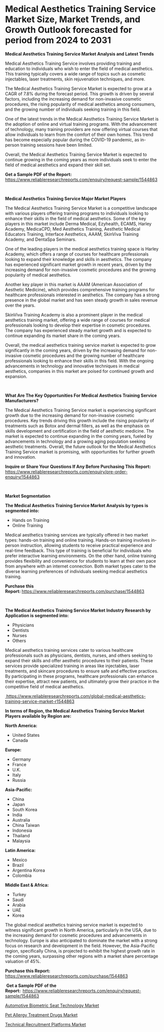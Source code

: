 <p><h1>Medical Aesthetics Training Service Market Size, Market Trends, and Growth Outlook forecasted for period from 2024 to 2031</h1></p><p><strong>Medical Aesthetics Training Service Market Analysis and Latest Trends</strong></p>
<p><p>Medical Aesthetics Training Service involves providing training and education to individuals who wish to enter the field of medical aesthetics. This training typically covers a wide range of topics such as cosmetic injectables, laser treatments, skin rejuvenation techniques, and more.</p><p>The Medical Aesthetics Training Service Market is expected to grow at a CAGR of 7.8% during the forecast period. This growth is driven by several factors, including the increasing demand for non-invasive cosmetic procedures, the rising popularity of medical aesthetics among consumers, and the growing number of individuals seeking training in this field.</p><p>One of the latest trends in the Medical Aesthetics Training Service Market is the adoption of online and virtual training programs. With the advancement of technology, many training providers are now offering virtual courses that allow individuals to learn from the comfort of their own homes. This trend has become especially popular during the COVID-19 pandemic, as in-person training sessions have been limited.</p><p>Overall, the Medical Aesthetics Training Service Market is expected to continue growing in the coming years as more individuals seek to enter the field of medical aesthetics and expand their skill set.</p></p>
<p><strong>Get a Sample PDF of the Report:&nbsp;</strong> <a href="https://www.reliableresearchreports.com/enquiry/request-sample/1544863">https://www.reliableresearchreports.com/enquiry/request-sample/1544863</a></p>
<p>&nbsp;</p>
<p><strong>Medical Aesthetics Training Service Major Market Players</strong></p>
<p><p>The Medical Aesthetics Training Service Market is a competitive landscape with various players offering training programs to individuals looking to enhance their skills in the field of medical aesthetics. Some of the key players in this market include Derma Medical, Ezyhealth, ECAMS, Harley Academy, MedicaCPD, Med Aesthetics Training, Aesthetic Medical Educators Training, Interface Aesthetics, AAAM, SkinViva Training Academy, and DentaSpa Seminars.</p><p>One of the leading players in the medical aesthetics training space is Harley Academy, which offers a range of courses for healthcare professionals looking to expand their knowledge and skills in aesthetics. The company has experienced significant market growth in recent years, driven by the increasing demand for non-invasive cosmetic procedures and the growing popularity of medical aesthetics.</p><p>Another key player in this market is AAAM (American Association of Aesthetic Medicine), which provides comprehensive training programs for healthcare professionals interested in aesthetics. The company has a strong presence in the global market and has seen steady growth in sales revenue over the years.</p><p>SkinViva Training Academy is also a prominent player in the medical aesthetics training market, offering a wide range of courses for medical professionals looking to develop their expertise in cosmetic procedures. The company has experienced steady market growth and is expected to continue expanding its market share in the coming years.</p><p>Overall, the medical aesthetics training service market is expected to grow significantly in the coming years, driven by the increasing demand for non-invasive cosmetic procedures and the growing number of healthcare professionals looking to enhance their skills in this field. With the ongoing advancements in technology and innovative techniques in medical aesthetics, companies in this market are poised for continued growth and expansion.</p></p>
<p>&nbsp;</p>
<p><strong>What Are The Key Opportunities For Medical Aesthetics Training Service Manufacturers?</strong></p>
<p><p>The Medical Aesthetics Training Service market is experiencing significant growth due to the increasing demand for non-invasive cosmetic procedures. Key trends driving this growth include the rising popularity of treatments such as Botox and dermal fillers, as well as the emphasis on skills development and certification in the field of aesthetic medicine. The market is expected to continue expanding in the coming years, fueled by advancements in technology and a growing aging population seeking aesthetic treatments. Overall, the future outlook for the Medical Aesthetics Training Service market is promising, with opportunities for further growth and innovation.</p></p>
<p><strong>Inquire or Share Your Questions If Any Before Purchasing This Report:</strong> <a href="https://www.reliableresearchreports.com/enquiry/pre-order-enquiry/1544863">https://www.reliableresearchreports.com/enquiry/pre-order-enquiry/1544863</a></p>
<p>&nbsp;</p>
<p><strong>Market Segmentation</strong></p>
<p><strong>The Medical Aesthetics Training Service Market Analysis by types is segmented into:</strong></p>
<p><ul><li>Hands on Training</li><li>Online Training</li></ul></p>
<p><p>Medical aesthetics training services are typically offered in two market types: hands-on training and online training. Hands-on training involves in-person instruction, allowing students to receive practical experience and real-time feedback. This type of training is beneficial for individuals who prefer interactive learning environments. On the other hand, online training provides flexibility and convenience for students to learn at their own pace from anywhere with an internet connection. Both market types cater to the diverse learning preferences of individuals seeking medical aesthetics training.</p></p>
<p><strong>Purchase this Report:&nbsp;</strong><a href="https://www.reliableresearchreports.com/purchase/1544863">https://www.reliableresearchreports.com/purchase/1544863</a></p>
<p>&nbsp;</p>
<p><strong>The Medical Aesthetics Training Service Market Industry Research by Application is segmented into:</strong></p>
<p><ul><li>Physicians</li><li>Dentists</li><li>Nurses</li><li>Others</li></ul></p>
<p><p>Medical aesthetics training services cater to various healthcare professionals such as physicians, dentists, nurses, and others seeking to expand their skills and offer aesthetic procedures to their patients. These services provide specialized training in areas like injectables, laser treatments, and skincare procedures to ensure safe and effective practices. By participating in these programs, healthcare professionals can enhance their expertise, attract new patients, and ultimately grow their practice in the competitive field of medical aesthetics.</p></p>
<p><a href="https://www.reliableresearchreports.com/global-medical-aesthetics-training-service-market-r1544863">&nbsp;https://www.reliableresearchreports.com/global-medical-aesthetics-training-service-market-r1544863</a></p>
<p><strong>In terms of Region, the Medical Aesthetics Training Service Market Players available by Region are:</strong></p>
<p>
    <p> <strong> North America: </strong>
        <ul>
            <li>United States</li>
            <li>Canada</li>
        </ul>
        </p> 
    <p> <strong> Europe: </strong>
        <ul>
            <li>Germany</li>
            <li>France</li>
            <li>U.K.</li>
            <li>Italy</li>
            <li>Russia</li>
        </ul>
        </p> 
    <p> <strong> Asia-Pacific: </strong>
        <ul>
            <li>China</li>
            <li>Japan</li>
            <li>South Korea</li>
            <li>India</li>
            <li>Australia</li>
            <li>China Taiwan</li>
            <li>Indonesia</li>
            <li>Thailand</li>
            <li>Malaysia</li>
        </ul>
        </p> 
    <p> <strong> Latin America: </strong>
        <ul>
            <li>Mexico</li>
            <li>Brazil</li>
            <li>Argentina Korea</li>
            <li>Colombia</li>
        </ul>
        </p> 
    <p> <strong> Middle East & Africa: </strong>
        <ul>
            <li>Turkey</li>
            <li>Saudi</li>
            <li>Arabia</li>
            <li>UAE</li>
            <li>Korea</li>
        </ul>
    </p>
    </p>
<p><p>The global medical aesthetics training service market is expected to witness significant growth in North America, particularly in the USA, due to the increasing demand for cosmetic procedures and advancements in technology. Europe is also anticipated to dominate the market with a strong focus on research and development in the field. However, the Asia-Pacific region, specifically China, is projected to exhibit the highest growth rate in the coming years, surpassing other regions with a market share percentage valuation of 45%.</p></p>
<p><strong>Purchase this Report: </strong><a href="https://www.reliableresearchreports.com/purchase/1544863">https://www.reliableresearchreports.com/purchase/1544863</a></p>
<p>&nbsp;<strong>Get a Sample PDF of the Report:&nbsp;&nbsp;</strong><a href="https://www.reliableresearchreports.com/enquiry/request-sample/1544863">https://www.reliableresearchreports.com/enquiry/request-sample/1544863</a></p>
<p><strong></strong></p>
<p><p><a href="https://github.com/singletonthaxterkelliehr2df/Market-Research-Report-List-3/blob/main/automotive-biometric-seat-technology-market.md">Automotive Biometric Seat Technology Market</a></p><p><a href="https://github.com/ashman753/Market-Research-Report-List-2/blob/main/pet-allergy-treatment-drugs-market.md">Pet Allergy Treatment Drugs Market</a></p><p><a href="https://github.com/LibbySpencer2018/Market-Research-Report-List-1/blob/main/technical-recruitment-platforms-market.md">Technical Recruitment Platforms Market</a></p></p>